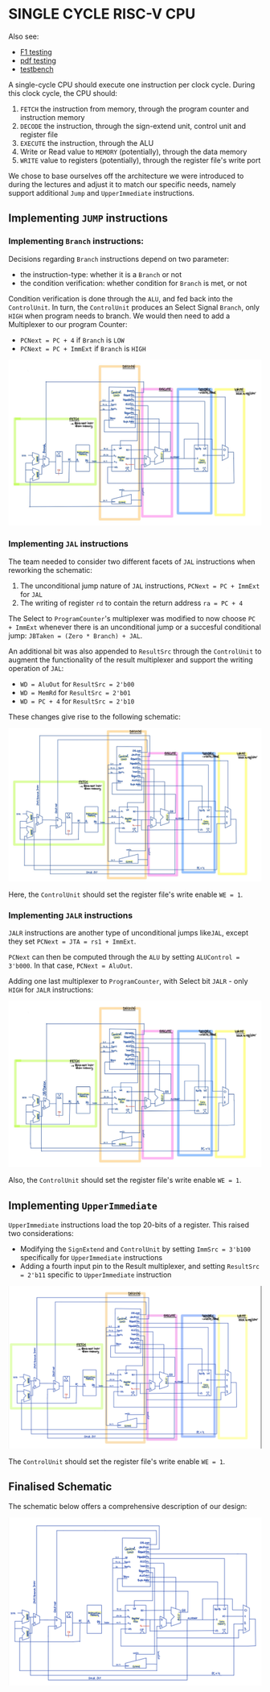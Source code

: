 
# SINGLE CYCLE RISC-V CPU

Also see:
- [F1 testing](link)
- [pdf testing](https://github.com/luju1108/Team14/blob/55573bf5cd5188fad616eb12a406bb40f62c1772/RTL/README_PDF.md)
- [testbench](https://github.com/luju1108/Team14/blob/55573bf5cd5188fad616eb12a406bb40f62c1772/RTL/README_TB.md)

A single-cycle CPU should execute one instruction per clock cycle. During this clock cycle, the CPU should:

1. `FETCH` the instruction from memory, through the program counter and instruction memory 
2. `DECODE` the instruction, through the sign-extend unit, control unit and register file
3. `EXECUTE` the instruction, through the ALU
4. Write or Read value to `MEMORY` (potentially), through the data memory
5. `WRITE` value to registers (potentially), through the register file's write port


We chose to base ourselves off the architecture we were introduced to during the lectures and adjust it to match our specific needs, namely support additional `Jump` and `UpperImmediate` instructions.

## Implementing `JUMP` instructions

### Implementing `Branch` instructions:

Decisions regarding `Branch` instructions depend on two parameter:
- the instruction-type: whether it is a `Branch` or not
- the condition verification: whether condition for `Branch` is met, or not

Condition verification is done through the `ALU`, and fed back into the `ControlUnit`. In turn, the `ControlUnit` produces an Select Signal `Branch`, only `HIGH` when program needs to branch. We would then need to add a Multiplexer to our program Counter:
- `PCNext = PC + 4` if `Branch` is `LOW`
- `PCNext = PC + ImmExt` if `Branch` is `HIGH`

![Single Cycle CPU with Branch](../images/single_cycle/singlecycle_cpu_branch.jpg)

### Implementing `JAL` instructions

The team needed to consider two different facets of `JAL` instructions when reworking the schematic:
1. The unconditional jump nature of `JAL` instructions, `PCNext = PC + ImmExt` for `JAL`
2. The writing of register `rd` to contain the return address `ra = PC + 4`

The Select to `ProgramCounter`'s multiplexer was modified to now choose `PC + ImmExt` whenever there is an unconditional jump or a succesful conditional jump: `JBTaken = (Zero * Branch) + JAL`.

An additional bit was also appended to `ResultSrc` through the `ControlUnit` to augment the functionality of the result multiplexer and support the writing operation of `JAL`:
- `WD = AluOut` for `ResultSrc = 2'b00`
- `WD = MemRd` for `ResultSrc = 2'b01`
- `WD = PC + 4` for `ResultSrc = 2'b10`

These changes give rise to the following schematic:

![Single Cycle CPU with JAL](../images/single_cycle/singlecycle_cpu_jal.jpg)

Here, the `ControlUnit` should set the register file's write enable `WE = 1`.


### Implementing `JALR` instructions

`JALR` instructions are another type of unconditional jumps like`JAL`, except they set `PCNext = JTA = rs1 + ImmExt`.

`PCNext` can then be computed through the `ALU` by setting `ALUControl = 3'b000`. In that case, `PCNext = AluOut`.

Adding one last multiplexer to `ProgramCounter`, with Select bit `JALR` - only `HIGH` for `JALR` instructions:

![Single Cycle CPU with JALR](../images/single_cycle/singlecycle_cpu_jalr.jpg)

Also, the `ControlUnit` should set the register file's write enable `WE = 1`.

## Implementing `UpperImmediate`

`UpperImmediate` instructions load the top 20-bits of a register. This raised two considerations:
- Modifying the `SignExtend` and `ControlUnit` by setting `ImmSrc = 3'b100` specifically for `UpperImmediate` instructions
- Adding a fourth input pin to the Result multiplexer, and setting `ResultSrc = 2'b11` specific to `UpperImmediate` instruction

![Single Cycle CPU with stages](../images/single_cycle/singlecycle_cpu_withstages.jpg)

The `ControlUnit` should set the register file's write enable `WE = 1`.


## Finalised Schematic

The schematic below offers a comprehensive description of our design:

![single cycle CPU](../images/single_cycle/singlecycle_cpu_schematic.jpg)
